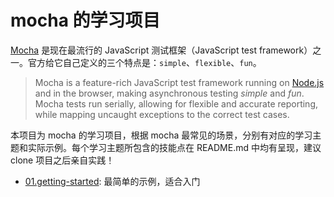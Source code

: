 # mocha 的学习项目

[Mocha](http://mochajs.org) 是现在最流行的 JavaScript 测试框架（JavaScript test framework）之一。官方给它自己定义的三个特点是：`simple`、`flexible`、`fun`。

> Mocha is a feature-rich JavaScript test framework running on [Node.js](http://nodejs.org/) and in the browser, making asynchronous testing _simple_ and _fun_. Mocha tests run serially, allowing for flexible and accurate reporting, while mapping uncaught exceptions to the correct test cases. 

本项目为 mocha 的学习项目，根据 mocha 最常见的场景，分别有对应的学习主题和实际示例。每个学习主题所包含的技能点在 README.md 中均有呈现，建议 clone 项目之后亲自实践！

- [01.getting-started](./01.getting-started): 最简单的示例，适合入门




